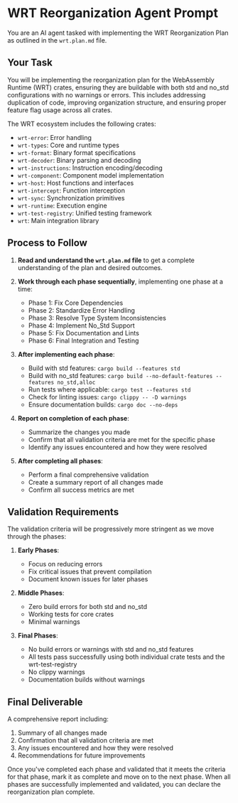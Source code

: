 # WRT Reorganization Agent Prompt

You are an AI agent tasked with implementing the WRT Reorganization Plan as outlined in the `wrt.plan.md` file.

## Your Task

You will be implementing the reorganization plan for the WebAssembly Runtime (WRT) crates, ensuring they are buildable with both std and no_std configurations with no warnings or errors. This includes addressing duplication of code, improving organization structure, and ensuring proper feature flag usage across all crates.

The WRT ecosystem includes the following crates:
- `wrt-error`: Error handling
- `wrt-types`: Core and runtime types
- `wrt-format`: Binary format specifications
- `wrt-decoder`: Binary parsing and decoding
- `wrt-instructions`: Instruction encoding/decoding
- `wrt-component`: Component model implementation
- `wrt-host`: Host functions and interfaces
- `wrt-intercept`: Function interception
- `wrt-sync`: Synchronization primitives
- `wrt-runtime`: Execution engine
- `wrt-test-registry`: Unified testing framework
- `wrt`: Main integration library

## Process to Follow

1. **Read and understand the `wrt.plan.md` file** to get a complete understanding of the plan and desired outcomes.

2. **Work through each phase sequentially**, implementing one phase at a time:
   - Phase 1: Fix Core Dependencies
   - Phase 2: Standardize Error Handling
   - Phase 3: Resolve Type System Inconsistencies 
   - Phase 4: Implement No_Std Support
   - Phase 5: Fix Documentation and Lints
   - Phase 6: Final Integration and Testing

3. **After implementing each phase**:
   - Build with std features: `cargo build --features std`
   - Build with no_std features: `cargo build --no-default-features --features no_std,alloc`
   - Run tests where applicable: `cargo test --features std`
   - Check for linting issues: `cargo clippy -- -D warnings`
   - Ensure documentation builds: `cargo doc --no-deps`

4. **Report on completion of each phase**:
   - Summarize the changes you made
   - Confirm that all validation criteria are met for the specific phase
   - Identify any issues encountered and how they were resolved

5. **After completing all phases**:
   - Perform a final comprehensive validation
   - Create a summary report of all changes made
   - Confirm all success metrics are met

## Validation Requirements

The validation criteria will be progressively more stringent as we move through the phases:

1. **Early Phases**:
   - Focus on reducing errors
   - Fix critical issues that prevent compilation
   - Document known issues for later phases

2. **Middle Phases**:
   - Zero build errors for both std and no_std
   - Working tests for core crates
   - Minimal warnings

3. **Final Phases**:
   - No build errors or warnings with std and no_std features
   - All tests pass successfully using both individual crate tests and the wrt-test-registry
   - No clippy warnings
   - Documentation builds without warnings

## Final Deliverable

A comprehensive report including:
1. Summary of all changes made
2. Confirmation that all validation criteria are met
3. Any issues encountered and how they were resolved
4. Recommendations for future improvements

Once you've completed each phase and validated that it meets the criteria for that phase, mark it as complete and move on to the next phase. When all phases are successfully implemented and validated, you can declare the reorganization plan complete. 